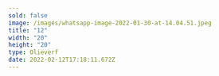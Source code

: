 ```yaml
---
sold: false
image: /images/whatsapp-image-2022-01-30-at-14.04.51.jpeg
title: "12"
width: "20"
height: "20"
type: Olieverf
date: 2022-02-12T17:18:11.672Z
---
```

